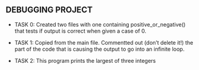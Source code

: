 ## DEBUGGING PROJECT
   * TASK 0: Created two files with one containing positive_or_negative() that 
    tests if output is correct when given a case of 0.

   * TASK 1: Copied from the main file. Commentted out (don’t delete it!) the part of the code
    that is causing the output to go into an infinite loop.

   * TASK 2: This program prints the largest of three integers
